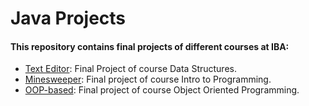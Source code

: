 # Java Projects

#### This repository contains final projects of different courses at IBA:

* [Text Editor](https://github.com/hasin-riki/Java-Projects/tree/main/TextEditor): Final Project of course Data Structures.
* [Minesweeper](https://github.com/hasin-riki/Java-Projects/tree/main/Minesweeper): Final project of course Intro to Programming.
* [OOP-based](https://github.com/hasin-riki/Java-Projects/tree/main/Final%20Project%20OOP): Final project of course Object Oriented Programming.
